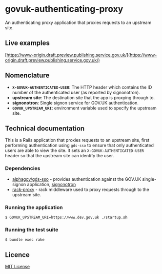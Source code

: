 # govuk-authenticating-proxy

An authenticating proxy application that proxies requests to an upstream site.

## Live examples

[https://www-origin.draft.preview.publishing.service.gov.uk/](https://www-origin.draft.preview.publishing.service.gov.uk/)

## Nomenclature

- **`X-GOVUK-AUTHENTICATED-USER`**: The HTTP header which contains the ID number
   of the authenticated user (as reported by signonotron).
- **upstream site**: The destination site that the app is proxying through to.
- **signonotron**: Single signon service for GOV.UK authentication.
- **`GOVUK_UPSTREAM_URI`**: environment variable used to specify the upstream
  site.

## Technical documentation

This is a Rails application that proxies requests to an upstream site, first
performing authentication using `gds-sso` to ensure that only authenticated
users are able to view the site. It sets an `X-GOVUK-AUTHENTICATED-USER` header
so that the upstream site can identify the user.

### Dependencies

- [alphagov/gds-sso](http://github.com/alphagov/gds-sso) - provides
  authentication against the GOV.UK single-signon application,
  [signonotron](https://github.com/alphagov/signonotron2)
- [rack-proxy](https://github.com/ncr/rack-proxy) - rack middleware used to
  proxy requests through to the upstream site.

### Running the application

```
$ GOVUK_UPSTREAM_URI=https://www.dev.gov.uk ./startup.sh
```

### Running the test suite

```
$ bundle exec rake
```

## Licence

[MIT License](LICENCE)
